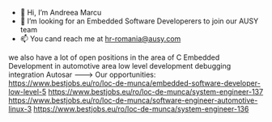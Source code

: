 - 👋 Hi, I’m Andreea Marcu
- 👀 I’m looking for an Embedded Software Developerers to join our AUSY team
- 📫 You cand reach me at hr-romania@ausy.com 

we also have a lot of open positions in the area of C Embedded Development in automotive area 
low level development
debugging
integration
Autosar
--->
Our opportunities:
https://www.bestjobs.eu/ro/loc-de-munca/embedded-software-developer-low-level-5
https://www.bestjobs.eu/ro/loc-de-munca/system-engineer-137
https://www.bestjobs.eu/ro/loc-de-munca/software-engineer-automotive-linux-3
https://www.bestjobs.eu/ro/loc-de-munca/system-engineer-136
